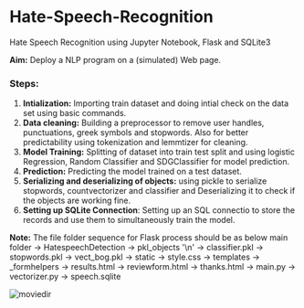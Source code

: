# Hate-Speech-Recognition
Hate Speech Recognition using Jupyter Notebook, Flask and SQLite3

**Aim:** Deploy a NLP program on a (simulated) Web page.

### Steps: 
1. **Intialization:** Importing train dataset and doing intial check on the data set using basic commands.
2. **Data cleaning:** Building a preprocessor to remove user handles, punctuations, greek symbols and stopwords. Also for better predictability using tokenization and lemmtizer for cleaning. 
3. **Model Training:** Splitting of dataset into train test split and using logistic Regression, Random Classifier and SDGClassifier for model prediction.
4. **Prediction:** Predicting the model trained on a test dataset.
5. **Serializing and deserializing of objects:** using pickle to serialize stopwords, countvectorizer and classifier and Deserializing it to check if the objects are working fine.
6. **Setting up SQLite Connection**: Setting up an SQL connectio to store the records and use them to simultaneously train the model.


**Note:** The file folder sequence for Flask process should be as below
main folder -> HatespeechDetection
              -> pkl_objects '\n'
                 -> classifier.pkl
                 -> stopwords.pkl
                 -> vect_bog.pkl
              -> static
                 -> style.css 
              -> templates
                 -> _formhelpers
                 -> results.html
                 -> reviewform.html
                 -> thanks.html
              -> main.py
              -> vectorizer.py
              -> speech.sqlite

  ![moviedir](https://github.com/user-attachments/assets/4cae2ec6-eb0e-45c5-ba17-c9ae09568407)

